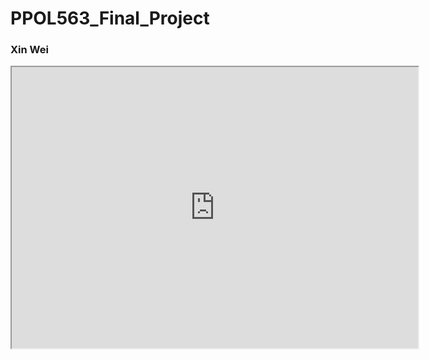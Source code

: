 # PPOL563_Final_Project

### Xin Wei
         
<iframe src="https://public.tableau.com/views/NTSBAnalysis/Dashboard1?:embed=yes&:display_count=yes&:showVizHome=no" width='650' height='450' scrolling='yes'></iframe>

